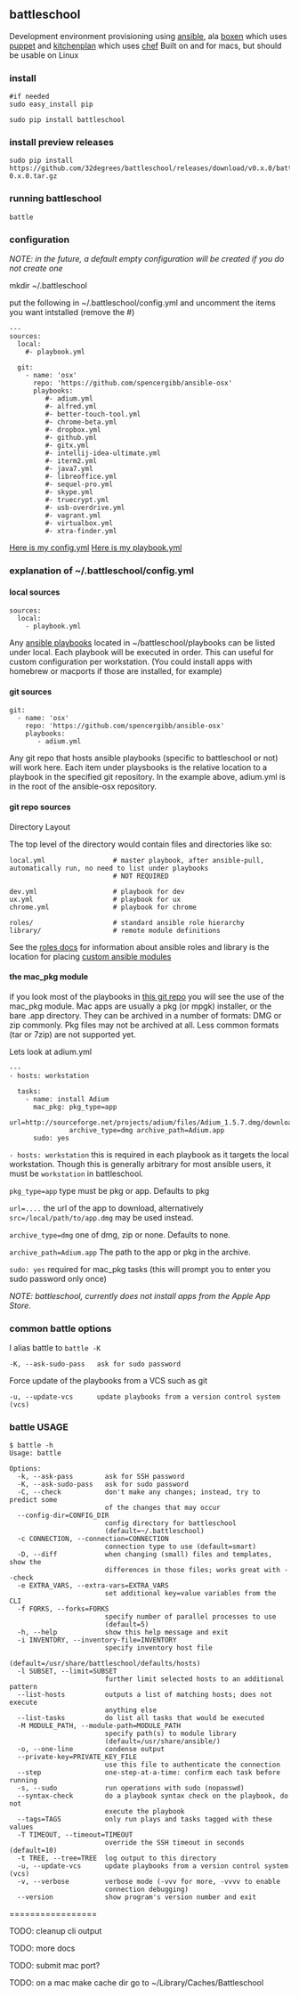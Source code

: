 ## battleschool

Development environment provisioning using [ansible](http://www.ansibleworks.com/docs/),
ala [boxen](http://boxen.github.com/) which uses [puppet](http://puppetlabs.com/puppet/what-is-puppet) and
[kitchenplan](https://github.com/kitchenplan/kitchenplan) which uses [chef](http://docs.opscode.com/)
Built on and for macs, but should be usable on Linux

### install

    #if needed
    sudo easy_install pip

    sudo pip install battleschool

### install preview releases

    sudo pip install https://github.com/32degrees/battleschool/releases/download/v0.x.0/battleschool-0.x.0.tar.gz

### running battleschool

`battle`

### configuration

*NOTE: in the future, a default empty configuration will be created if you do not create one*

mkdir ~/.battleschool

put the following in ~/.battleschool/config.yml and uncomment the items you want intstalled (remove the #)

    ---
    sources:
      local:
        #- playbook.yml

      git:
        - name: 'osx'
          repo: 'https://github.com/spencergibb/ansible-osx'
          playbooks:
             #- adium.yml
             #- alfred.yml
             #- better-touch-tool.yml
             #- chrome-beta.yml
             #- dropbox.yml
             #- github.yml
             #- gitx.yml
             #- intellij-idea-ultimate.yml
             #- iterm2.yml
             #- java7.yml
             #- libreoffice.yml
             #- sequel-pro.yml
             #- skype.yml
             #- truecrypt.yml
             #- usb-overdrive.yml
             #- vagrant.yml
             #- virtualbox.yml
             #- xtra-finder.yml

[Here is my config.yml](https://db.tt/aG2uyydU)
[Here is my playbook.yml](https://db.tt/VcyI9dvr)

### explanation of ~/.battleschool/config.yml

#### local sources

    sources:
      local:
        - playbook.yml

Any [ansible playbooks](http://www.ansibleworks.com/docs/#playbooks) located in ~/battleschool/playbooks
can be listed under local.  Each playbook will be executed in order.  This can useful for custom
configuration per workstation.  (You could install apps with homebrew or macports if those are installed, for example)

#### git sources

    git:
      - name: 'osx'
        repo: 'https://github.com/spencergibb/ansible-osx'
        playbooks:
           - adium.yml

Any git repo that hosts ansible playbooks (specific to battleschool or not) will work here.  Each item under
playsbooks is the relative location to a playbook in the specified git repository.  In the example above, adium.yml
is in the root of the ansible-osx repository.

#### git repo sources

Directory Layout

The top level of the directory would contain files and directories like so:

    local.yml                 # master playbook, after ansible-pull, automatically run, no need to list under playbooks
                              # NOT REQUIRED

    dev.yml                   # playbook for dev
    ux.yml                    # playbook for ux
    chrome.yml                # playbook for chrome

    roles/                    # standard ansible role hierarchy
    library/                  # remote module definitions

See the [roles docs](http://www.ansibleworks.com/docs/playbooks_roles.html) for information about ansible roles and
library is the location for placing [custom ansible modules](http://www.ansibleworks.com/docs/developing_modules.html)


#### the mac_pkg module

if you look most of the playbooks in [this git repo](https://github.com/spencergibb/ansible-osx) you will see the use of
the mac_pkg module.  Mac apps are usually a pkg (or mpgk) installer, or the bare .app directory.  They can be archived
in a number of formats: DMG or zip commonly.  Pkg files may not be archived at all.  Less common formats (tar or 7zip)
are not supported yet.

Lets look at adium.yml

    ---
    - hosts: workstation

      tasks:
        - name: install Adium
          mac_pkg: pkg_type=app
                   url=http://sourceforge.net/projects/adium/files/Adium_1.5.7.dmg/download
                   archive_type=dmg archive_path=Adium.app
          sudo: yes

`- hosts: workstation` this is required in each playbook as it targets the local workstation.  Though this is generally
arbitrary for most ansible users, it must be `workstation` in battleschool.

`pkg_type=app` type must be pkg or app.  Defaults to pkg

`url=....` the url of the app to download, alternatively `src=/local/path/to/app.dmg` may be used instead.

`archive_type=dmg` one of dmg, zip or none.  Defaults to none.

`archive_path=Adium.app` The path to the app or pkg in the archive.

`sudo: yes` required for mac_pkg tasks (this will prompt you to enter you sudo password only once)

*NOTE: battleschool, currently does not install apps from the Apple App Store.*


### common battle options

I alias battle to `battle -K`

    -K, --ask-sudo-pass   ask for sudo password

Force update of the playbooks from a VCS such as git

    -u, --update-vcs      update playbooks from a version control system (vcs)


### battle USAGE
    $ battle -h
    Usage: battle

    Options:
      -k, --ask-pass        ask for SSH password
      -K, --ask-sudo-pass   ask for sudo password
      -C, --check           don't make any changes; instead, try to predict some
                            of the changes that may occur
      --config-dir=CONFIG_DIR
                            config directory for battleschool
                            (default=~/.battleschool)
      -c CONNECTION, --connection=CONNECTION
                            connection type to use (default=smart)
      -D, --diff            when changing (small) files and templates, show the
                            differences in those files; works great with --check
      -e EXTRA_VARS, --extra-vars=EXTRA_VARS
                            set additional key=value variables from the CLI
      -f FORKS, --forks=FORKS
                            specify number of parallel processes to use
                            (default=5)
      -h, --help            show this help message and exit
      -i INVENTORY, --inventory-file=INVENTORY
                            specify inventory host file
                            (default=/usr/share/battleschool/defaults/hosts)
      -l SUBSET, --limit=SUBSET
                            further limit selected hosts to an additional pattern
      --list-hosts          outputs a list of matching hosts; does not execute
                            anything else
      --list-tasks          do list all tasks that would be executed
      -M MODULE_PATH, --module-path=MODULE_PATH
                            specify path(s) to module library
                            (default=/usr/share/ansible/)
      -o, --one-line        condense output
      --private-key=PRIVATE_KEY_FILE
                            use this file to authenticate the connection
      --step                one-step-at-a-time: confirm each task before running
      -s, --sudo            run operations with sudo (nopasswd)
      --syntax-check        do a playbook syntax check on the playbook, do not
                            execute the playbook
      --tags=TAGS           only run plays and tasks tagged with these values
      -T TIMEOUT, --timeout=TIMEOUT
                            override the SSH timeout in seconds (default=10)
      -t TREE, --tree=TREE  log output to this directory
      -u, --update-vcs      update playbooks from a version control system (vcs)
      -v, --verbose         verbose mode (-vvv for more, -vvvv to enable
                            connection debugging)
      --version             show program's version number and exit

=================

TODO: cleanup cli output

TODO: more docs

TODO: submit mac port?

TODO: on a mac make cache dir go to ~/Library/Caches/Battleschool
